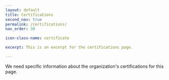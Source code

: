 ```yaml
---
layout: default
title: Certifications
second_nav: true
permalink: /certifications/
nav_order: 30

icon-class-name: certificate

excerpt: This is an excerpt for the certifications page.

---
```


We need specific information about the organization's certifications for this page.
